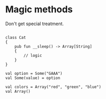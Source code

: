 # Magic methods

Don't get special treatment.

```thp

class Cat
{
    pub fun __sleep() -> Array[String]
    {
        // logic
    }
}

```


```thp
val option = Some("GAAA")
val Some(value) = option

val colors = Array("red", "green", "blue")
val Array()
```
